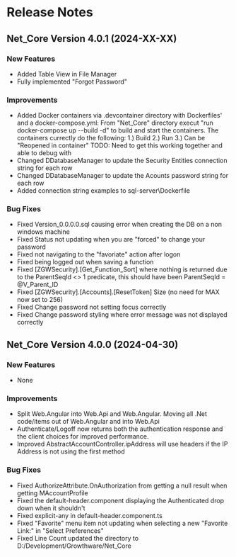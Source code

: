 # Release Notes

## Net_Core Version 4.0.1 (2024-XX-XX)

### New Features
- Added Table View in File Manager
- Fully implemented "Forgot Password"

### Improvements
- Added Docker containers via .devcontainer directory with Dockerfiles' and a docker-compose.yml:
    From "Net_Core" directory execut "run docker-compose up --build -d" to
    build and start the containers.  The containers currectly do the following:
        1.) Build
        2.) Run
        3.) Can be "Reopened in container"
    TODO: Need to get this working together and able to debug with
- Changed DDatabaseManager to update the Security Entities connection string for each row
- Changed DDatabaseManager to update the Acounts password string for each row
- Added connection string examples to sql-server\Dockerfile

### Bug Fixes
- Fixed Version_0.0.0.0.sql causing error when creating the DB on a non windows machine
- Fixed Status not updating when you are "forced" to change your password
- Fixed not navigating to the "favoriate" action after logon
- Fixed being logged out when saving a function
- Fixed [ZGWSecurity].[Get_Function_Sort] where nothing is returned due to the ParentSeqId <> 1 predicate, this should have been ParentSeqId = @V_Parent_ID
- Fixed [ZGWSecurity].[Accounts].[ResetToken] Size (no need for MAX now set to 256)
- Fixed Change password not setting focus correctly
- Fixed Change password styling where error message was not displayed correctly

## Net_Core Version 4.0.0 (2024-04-30)

### New Features
- None

### Improvements
- Split Web.Angular into Web.Api and Web.Angular.  Moving all .Net code/items out of Web.Angular and into Web.Api
- Authenticate/Logoff now returns both the authentication response and the client choices for improved performance.
- Improved AbstractAccountController.ipAddress will use headers if the IP Address is not using the first method

### Bug Fixes
- Fixed AuthorizeAttribute.OnAuthorization from getting a null result when getting MAccountProfile
- Fixed the default-header.component displaying the Authenticated drop down when it shouldn't
- Fixed explicit-any in default-header.component.ts
- Fixed "Favorite" menu item not updating when selecting a new "Favorite Link:" in "Select Preferences"
- Fixed Line Count updated the directory to D:/Development/Growthware/Net_Core
